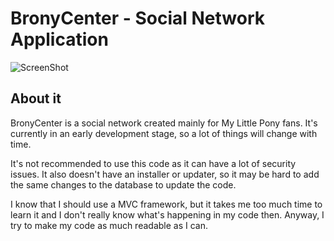 # BronyCenter - Social Network Application

![ScreenShot](https://raw.github.com/Assertrex/BronyCenter/master/screenshots/social-index.jpg)

## About it
BronyCenter is a social network created mainly for My Little Pony fans. It's
currently in an early development stage, so a lot of things will change with time.

It's not recommended to use this code as it can have a lot of security issues. It
also doesn't have an installer or updater, so it may be hard to add the same
changes to the database to update the code.

I know that I should use a MVC framework, but it takes me too much time to
learn it and I don't really know what's happening in my code then. Anyway, I try
to make my code as much readable as I can.
